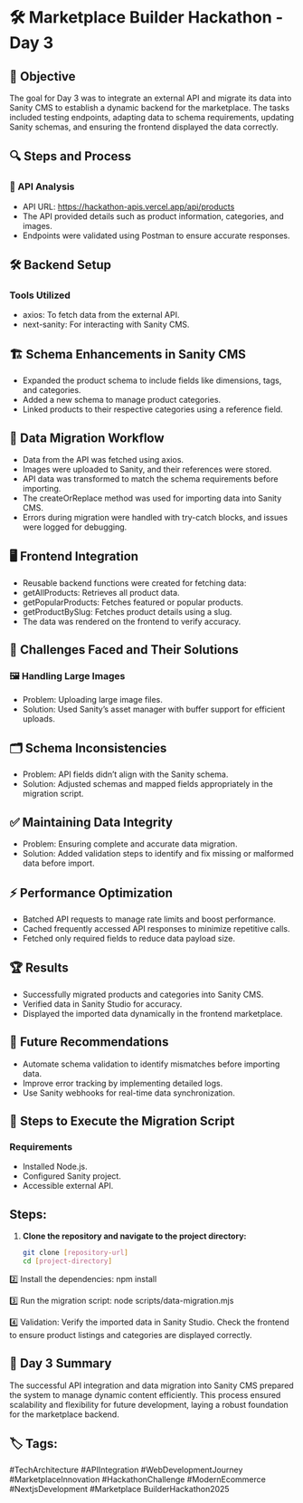 # 🛠️ Marketplace Builder Hackathon - Day 3

## 🎯 Objective
The goal for Day 3 was to integrate an external API and migrate its data into Sanity CMS to establish a dynamic backend for the marketplace. The tasks included testing endpoints, adapting data to schema requirements, updating Sanity schemas, and ensuring the frontend displayed the data correctly.

## 🔍 Steps and Process
### 📡 API Analysis
- API URL: https://hackathon-apis.vercel.app/api/products
- The API provided details such as product information, categories, and images.
- Endpoints were validated using Postman to ensure accurate responses.

## 🛠️ Backend Setup
### Tools Utilized
- axios: To fetch data from the external API.
- next-sanity: For interacting with Sanity CMS.

## 🏗️ Schema Enhancements in Sanity CMS
- Expanded the product schema to include fields like dimensions, tags, and categories.
- Added a new schema to manage product categories.
- Linked products to their respective categories using a reference field.

## 🔄 Data Migration Workflow
- Data from the API was fetched using axios.
- Images were uploaded to Sanity, and their references were stored.
- API data was transformed to match the schema requirements before importing.
- The createOrReplace method was used for importing data into Sanity CMS.
- Errors during migration were handled with try-catch blocks, and issues were logged for debugging.

## 🖥️ Frontend Integration
- Reusable backend functions were created for fetching data:
- getAllProducts: Retrieves all product data.
- getPopularProducts: Fetches featured or popular products.
- getProductBySlug: Fetches product details using a slug.
- The data was rendered on the frontend to verify accuracy.

## 🚧 Challenges Faced and Their Solutions
### 🖼️ Handling Large Images
- Problem: Uploading large image files.
- Solution: Used Sanity’s asset manager with buffer support for efficient uploads.

## 🗂️ Schema Inconsistencies
- Problem: API fields didn’t align with the Sanity schema.
- Solution: Adjusted schemas and mapped fields appropriately in the migration script.

## ✅ Maintaining Data Integrity
- Problem: Ensuring complete and accurate data migration.
- Solution: Added validation steps to identify and fix missing or malformed data before import.

## ⚡ Performance Optimization
- Batched API requests to manage rate limits and boost performance.
- Cached frequently accessed API responses to minimize repetitive calls.
- Fetched only required fields to reduce data payload size.

## 🏆 Results
- Successfully migrated products and categories into Sanity CMS.
- Verified data in Sanity Studio for accuracy.
- Displayed the imported data dynamically in the frontend marketplace.

## 🔮 Future Recommendations
- Automate schema validation to identify mismatches before importing data.
- Improve error tracking by implementing detailed logs.
- Use Sanity webhooks for real-time data synchronization.

## 📜 Steps to Execute the Migration Script
### Requirements
- Installed Node.js.
- Configured Sanity project.
- Accessible external API.

## Steps:

1. **Clone the repository and navigate to the project directory:**
   ```bash
   git clone [repository-url]
   cd [project-directory]


2️⃣ Install the dependencies:
npm install 

3️⃣ Run the migration script:
node scripts/data-migration.mjs

4️⃣ Validation:
Verify the imported data in Sanity Studio.
Check the frontend to ensure product listings and categories are displayed correctly.

## 📌 Day 3 Summary
The successful API integration and data migration into Sanity CMS prepared the system to manage dynamic content efficiently. This process ensured scalability and flexibility for future development, laying a robust foundation for the marketplace backend.

## 🏷️ Tags:
#TechArchitecture #APIIntegration #WebDevelopmentJourney #MarketplaceInnovation #HackathonChallenge #ModernEcommerce #NextjsDevelopment #Marketplace BuilderHackathon2025
